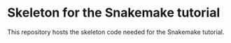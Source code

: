 # Skeleton for the Snakemake tutorial

This repository hosts the skeleton code needed for the Snakemake tutorial.
